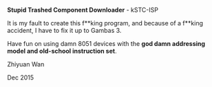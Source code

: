 **Stupid Trashed Component Downloader** - kSTC-ISP

It is my fault to create this f\*\*king program, and because of a f\*\*king accident, I have to fix it up to Gambas 3.

Have fun on using damn 8051 devices with the **god damn addressing model and old-school instruction set**.

Zhiyuan Wan

Dec 2015
